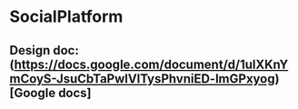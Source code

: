 # SocialPlatform

## Design doc: (https://docs.google.com/document/d/1ulXKnYmCoyS-JsuCbTaPwlVlTysPhvniED-lmGPxyog)[Google docs]
